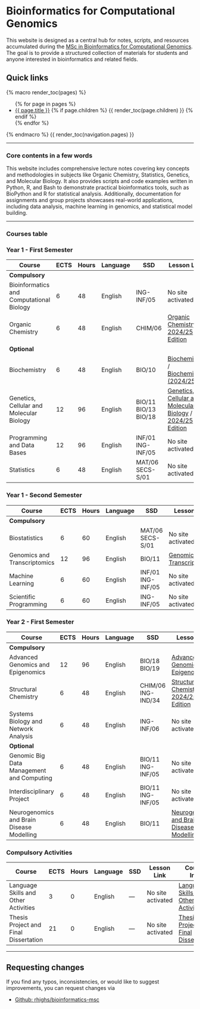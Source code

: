 # Bioinformatics for Computational Genomics

This website is designed as a central hub for notes, scripts, and resources accumulated during the [MSc in Bioinformatics for Computational Genomics](https://www.unimi.it/en/education/master-programme/bioinformatics-computational-genomics). The goal is to provide a structured collection of materials for students and anyone interested in bioinformatics and related fields.

## Quick links

{% macro render_toc(pages) %}
<ul>
{% for page in pages %}
  <li>
    <a href="{{ page.url }}">{{ page.title }}</a>
    {% if page.children %}
      {{ render_toc(page.children) }}
    {% endif %}
  </li>
{% endfor %}
</ul>
{% endmacro %}
{{ render_toc(navigation.pages) }}

---

### Core contents in a few words

This website includes comprehensive lecture notes covering key concepts and methodologies in subjects like Organic Chemistry, Statistics, Genetics, and Molecular Biology.
It also provides scripts and code examples written in Python, R, and Bash to demonstrate practical bioinformatics tools, such as BioPython and R for statistical analysis.
Additionally, documentation for assignments and group projects showcases real-world applications, including data analysis, machine learning in genomics, and statistical model building.

--- 

### Courses table
### Year 1 - First Semester

| Course                                      | ECTS | Hours | Language | SSD                   | Lesson Link                                                                                                                | Course Info                                                                                                        |
|---------------------------------------------|------|-------|----------|-----------------------|----------------------------------------------------------------------------------------------------------------------------|--------------------------------------------------------------------------------------------------------------------|
| **Compulsory**                              |      |       |          |                       |                                                                                                                            |                                                                                                                    |
| Bioinformatics and Computational Biology    | 6    | 48    | English  | ING-INF/05            | No site activated                                                                                                          | [Bioinformatics and Computational Biology](https://www.unimi.it/en/ugov/of/af202500000f4b-5)                        |
| Organic Chemistry                           | 6    | 48    | English  | CHIM/06               | [Organic Chemistry](https://lbelvisioc.ariel.ctu.unimi.it) / [2024/25 Edition](https://myariel.unimi.it/course/view.php?id=4257) | [Organic Chemistry](https://www.unimi.it/en/ugov/of/af202500000f4b-2)                                              |
| **Optional**                                |      |       |          |                       |                                                                                                                            |                                                                                                                    |
| Biochemistry                                | 6    | 48    | English  | BIO/10                | [Biochemistry](https://lgourlayb.ariel.ctu.unimi.it) / [Biochemistry (2024/25)](https://myariel.unimi.it/course/view.php?id=2886)  | [Biochemistry](https://www.unimi.it/en/ugov/of/af20250000f4b-12)                                                   |
| Genetics, Cellular and Molecular Biology    | 12   | 96    | English  | BIO/11 BIO/13 BIO/18  | [Genetics, Cellular and Molecular Biology](https://gcmb.ariel.ctu.unimi.it) / [2024/25 Edition](https://myariel.unimi.it/course/view.php?id=5200) | [Genetics, Cellular and Molecular Biology](https://www.unimi.it/en/ugov/of/af20250000f4b-11)                        |
| Programming and Data Bases                  | 12   | 96    | English  | INF/01 ING-INF/05     | No site activated                                                                                                          | [Programming and Data Bases](https://www.unimi.it/en/ugov/of/af20250000f4b-13)                                     |
| Statistics                                  | 6    | 48    | English  | MAT/06 SECS-S/01      | No site activated                                                                                                          | [Statistics](https://www.unimi.it/en/ugov/of/af20250000f4b-14)                                                     |

### Year 1 - Second Semester

| Course                                      | ECTS | Hours | Language | SSD                   | Lesson Link                                                                                                                | Course Info                                                                                                        |
|---------------------------------------------|------|-------|----------|-----------------------|----------------------------------------------------------------------------------------------------------------------------|--------------------------------------------------------------------------------------------------------------------|
| **Compulsory**                              |      |       |          |                       |                                                                                                                            |                                                                                                                    |
| Biostatistics                               | 6    | 60    | English  | MAT/06 SECS-S/01      | No site activated                                                                                                          | [Biostatistics](https://www.unimi.it/en/ugov/of/af202500000f4b-7)                                                  |
| Genomics and Transcriptomics                | 12   | 96    | English  | BIO/11                | [Genomics and Transcriptomics](https://gt.ariel.ctu.unimi.it)                                                              | [Genomics and Transcriptomics](https://www.unimi.it/en/ugov/of/af202500000f4b-3)                                   |
| Machine Learning                            | 6    | 60    | English  | INF/01 ING-INF/05     | No site activated                                                                                                          | [Machine Learning](https://www.unimi.it/en/ugov/of/af202500000f4b-9)                                              |
| Scientific Programming                      | 6    | 60    | English  | ING-INF/05            | No site activated                                                                                                          | [Scientific Programming](https://www.unimi.it/en/ugov/of/af202500000f4b-6)                                         |

### Year 2 - First Semester

| Course                                      | ECTS | Hours | Language | SSD                   | Lesson Link                                                                                                                | Course Info                                                                                                        |
|---------------------------------------------|------|-------|----------|-----------------------|----------------------------------------------------------------------------------------------------------------------------|--------------------------------------------------------------------------------------------------------------------|
| **Compulsory**                              |      |       |          |                       |                                                                                                                            |                                                                                                                    |
| Advanced Genomics and Epigenomics            | 12   | 96    | English  | BIO/18 BIO/19          | [Advanced Genomics and Epigenomics](https://gpavesiage.ariel.ctu.unimi.it)                                                  | [Advanced Genomics and Epigenomics](https://www.unimi.it/en/ugov/of/af20250000f4b-10)                              |
| Structural Chemistry                        | 6    | 48    | English  | CHIM/06 ING-IND/34    | [Structural Chemistry](https://psenecirdscbm.ariel.ctu.unimi.it) / [2024/25 Edition](https://myariel.unimi.it/course/view.php?id=3136) | [Structural Chemistry](https://www.unimi.it/en/ugov/of/af202500000f4b-4)                                           |
| Systems Biology and Network Analysis        | 6    | 48    | English  | ING-INF/06            | No site activated                                                                                                          | [Systems Biology and Network Analysis](https://www.unimi.it/en/ugov/of/af202500000f4b-8)                           |
| **Optional**                                |      |       |          |                       |                                                                                                                            |                                                                                                                    |
| Genomic Big Data Management and Computing   | 6    | 48    | English  | BIO/11 ING-INF/05     | No site activated                                                                                                          | [Genomic Big Data Management and Computing](https://www.unimi.it/en/ugov/of/af20250000f4b-17)                      |
| Interdisciplinary Project                   | 6    | 48    | English  | BIO/11 ING-INF/05     | No site activated                                                                                                          | [Interdisciplinary Project](https://www.unimi.it/en/ugov/of/af20250000f4b-18)                                      |
| Neurogenomics and Brain Disease Modelling   | 6    | 48    | English  | BIO/11                | [Neurogenomics and Brain Disease Modelling](https://gtestanbdm.ariel.ctu.unimi.it)                                          | [Neurogenomics and Brain Disease Modelling](https://www.unimi.it/en/ugov/of/af20250000f4b-16)                      |


### Compulsory Activities

| Course                                      | ECTS | Hours | Language | SSD                   | Lesson Link                                                                                                                | Course Info                                                                                                        |
|---------------------------------------------|------|-------|----------|-----------------------|----------------------------------------------------------------------------------------------------------------------------|--------------------------------------------------------------------------------------------------------------------|
| Language Skills and Other Activities        | 3    | 0     | English  | —                     | No site activated                                                                                                          | [Language Skills and Other Activities](https://www.unimi.it/en/ugov/of/af20250000f4b-19)                           |
| Thesis Project and Final Dissertation       | 21   | 0     | English  | —                     | No site activated                                                                                                          | [Thesis Project and Final Dissertation](https://www.unimi.it/en/ugov/of/af20250000f4b-15)                          |



---

## Requesting changes

If you find any typos, inconsistencies, or would like to suggest improvements, you can request changes via

- [Github: rhighs/bioinformatics-msc](https://github.com/rhighs/bioinformatics-msc)
